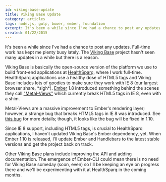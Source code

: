 ```yaml
---
id: viking-base-update
title: Viking Base Update
category: articles
tags: node.js, gulp, bower, ember, foundation
excerpt: It's been a while since I've had a chance to post any updates. Full-time work has kept me plenty busy lately. The [Viking Base](http://github.com/jneurock/viking-base) project hasn't seen many updates in a while but there is a reason.
created: 01/22/2015
---
```


It's been a while since I've had a chance to post any updates. Full-time work has kept me plenty busy lately. The [Viking Base](http://github.com/jneurock/viking-base) project hasn't seen many updates in a while but there is a reason.

Viking Base is basically the open-source version of the platform we use to build front-end applications at [HealthSparq](http://healthsparq.com/), where I work full-time. HealthSparq applications use a healthy dose of HTML5 tags and Viking Base includes lots of goodies to make sure they work with IE 8 (our largest browser share, \*sigh\*). [Ember](http://emberjs.com/) 1.8 introduced something behind the scenes they call ["Metal-Views"](http://emberjs.com/blog/2014/10/26/ember-1-8-0-released.html) which currently break HTML5 tags in IE 8, even with a shim.

Metal-Views are a massive improvement to Ember's rendering layer; however, a strange bug that breaks HTML5 tags in IE 8 was introduced. See [this bug](https://github.com/emberjs/ember.js/issues/9495) for more details; though, it looks like the bug will be fixed in 1.10.

Since IE 8 support, including HTML5 tags, is crucial to HealthSparq applications, I haven't updated Viking Base's Ember dependency, yet. When Ember 1.10 is released, I'll update Ember and Handlebars to the latest stable versions and get the project back on track.

Other Viking Base plans include improving the API and adding documentation. The emergence of Ember-CLI could mean there is no need for Viking Base someday (soon, even) so I'll be keeping an eye on progress there and we'll be experimenting with it at HealthSparq in the coming months.